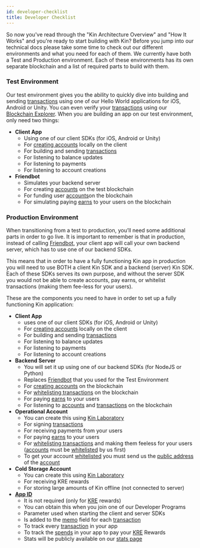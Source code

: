 ```yaml
---
id: developer-checklist
title: Developer Checklist
---
```


So now you've read through the "Kin Architecture Overview" and "How It Works" and you're ready to start building with Kin? Before you jump into our technical docs please take some time to check out our different environments and what you need for each of them.  We currently have both a Test and Production environment.  Each of these environments has its own separate blockchain and a list of required parts to build with them.

### Test Environment

Our test environment gives you the ability to quickly dive into building and sending [transactions](/terms-and-concepts#transaction) using one of our Hello World applications for iOS, Android or Unity.  You can even verify your [transactions](/terms-and-concepts#transaction) using our [Blockchain Explorer](https://www.kin.org/blockchainExplorer).  When you are building an app on our test environment, only need two things:

* __Client App__
  * Using one of our client SDKs (for iOS, Android or Unity)
  * For [creating accounts](/terms-and-concepts#creating-accounts) locally on the client
  * For building and sending [transactions](/terms-and-concepts#transaction)
  * For listening to balance updates
  * For listening to payments
  * For listening to account creations
* __Friendbot__
  * Simulates your backend server
  * For creating [accounts](/terms-and-concepts#accounts) on the test blockchain
  * For funding user [accounts](/terms-and-concepts#accounts)on the blockchain
  * For simulating paying [earns](/terms-and-concepts#earn) to your users on the blockchain

### Production Environment

When transitioning from a test to production, you’ll need some additional parts in order to go live. It is important to remember is that in production, instead of calling [Friendbot](/terms-and-concepts#friendbot), your client app will call your own backend server, which has to use one of our backend SDKs.

This means that in order to have a fully functioning Kin app in production you will need to use BOTH a client Kin SDK and a backend (server) Kin SDK.  Each of these SDKs serves its own purpose, and without the server SDK you would not be able to create accounts, pay earns,  or whitelist transactions (making them fee-less for your users).

These are the components you need to have in order to set up a fully functioning Kin application:

* __Client App__
  * uses one of our client SDKs (for iOS, Android or Unity)
  * For [creating accounts](/terms-and-concepts#creating-accounts) locally on the client
  * For building and sending [transactions](/terms-and-concepts#transaction)
  * For listening to balance updates
  * For listening to payments
  * For listening to account creations
* __Backend Server__
  * You will set it up using one of our backend SDKs (for NodeJS or Python)
  * Replaces [Friendbot](terms-and-concepts#friendbot) that you used for the Test Environment
  * For [creating accounts](/terms-and-concepts#creating-accounts) on the blockchain
  * For [whitelisting transactions](/terms-and-concepts#whitelisting) on the blockchain
  * For paying [earns](/terms-and-concepts#earn) to your users
  * For listening to [accounts](/terms-and-concepts#accounts) and [transactions](/terms-and-concepts#transaction) on the blockchain
* __Operational Account__
  * You can create this using [Kin Laboratory](https://laboratory.kin.org/)
  * For signing [transactions](/terms-and-concepts#transaction)
  * For receiving payments from your users
  * For paying [earns](/terms-and-concepts#earn) to your users
  * For [whitelisting transactions](/terms-and-concepts#whitelisting) and making them feeless for your users ([accounts](/terms-and-concepts#account) must be [whitelisted](/terms-and-concepts#whitelisted-account) by us first)
  * To get your account [whitelisted](/terms-and-concepts#whitelisted-account) you must send us the [public address](/terms-and-concepts#public-key-public-address) of the [account](/terms-and-concepts#accounts)
* __Cold Storage Account__
  * You can create this using [Kin Laboratory](https://laboratory.kin.org/)
  * For receiving KRE rewards
  * For storing large amounts of Kin offline (not connected to server)
* [__App ID__](/terms-and-concepts#appid)
  * It is not required (only for [KRE](/terms-and-concepts#kin-rewards-engine-kre) rewards)
  * You can obtain this when you join one of our Developer Programs
  * Parameter used when starting the client and server SDKs
  * Is added to the [memo](/terms-and-concepts#memo) field for each [transaction](/terms-and-concepts#transaction)
  * To track every [transaction](/terms-and-concepts#transaction) in your app
  * To track the [spends](/terms-and-concepts#spend) in your app to pay your [KRE](/terms-and-concepts#kin-rewards-engine-kre) Rewards
  * Stats will be publicly available on our [stats page](https://www.kin.org/stats)

  



